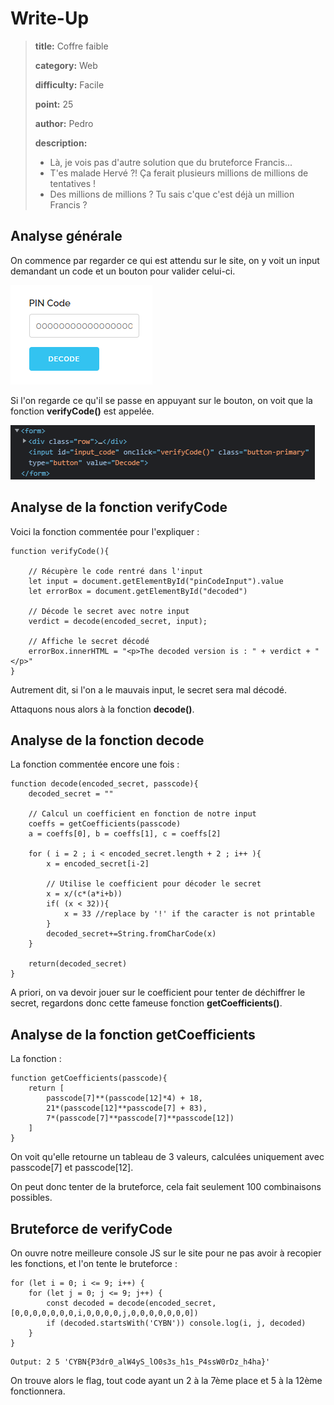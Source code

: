 # Write-Up
> **title:** Coffre faible
>
> **category:** Web
>
> **difficulty:** Facile
>
> **point:** 25
>
> **author:** Pedro
>
> **description:**
>
> - Là, je vois pas d'autre solution que du bruteforce Francis...
> - T'es malade Hervé ?! Ça ferait plusieurs millions de millions de tentatives !
> - Des millions de millions ? Tu sais c'que c'est déjà un million Francis ?

## Analyse générale

On commence par regarder ce qui est attendu sur le site, on y voit un input demandant un code et un bouton pour valider celui-ci.

![Input du code](images/input.png)

Si l'on regarde ce qu'il se passe en appuyant sur le bouton, on voit que la fonction **verifyCode()** est appelée.

![HTML du formulaire](images/html.png)


## Analyse de la fonction verifyCode

Voici la fonction commentée pour l'expliquer :

```JS
function verifyCode(){

    // Récupère le code rentré dans l'input
    let input = document.getElementById("pinCodeInput").value
    let errorBox = document.getElementById("decoded")

    // Décode le secret avec notre input
    verdict = decode(encoded_secret, input);

    // Affiche le secret décodé
    errorBox.innerHTML = "<p>The decoded version is : " + verdict + "</p>"
}
```

Autrement dit, si l'on a le mauvais input, le secret sera mal décodé.

Attaquons nous alors à la fonction **decode()**.


## Analyse de la fonction decode

La fonction commentée encore une fois :

```JS
function decode(encoded_secret, passcode){
    decoded_secret = ""

    // Calcul un coefficient en fonction de notre input
    coeffs = getCoefficients(passcode)
    a = coeffs[0], b = coeffs[1], c = coeffs[2]

    for ( i = 2 ; i < encoded_secret.length + 2 ; i++ ){
        x = encoded_secret[i-2]

        // Utilise le coefficient pour décoder le secret
        x = x/(c*(a*i+b))
        if( (x < 32)){
            x = 33 //replace by '!' if the caracter is not printable
        }
        decoded_secret+=String.fromCharCode(x)
    }

    return(decoded_secret)
}
```

A priori, on va devoir jouer sur le coefficient pour tenter de déchiffrer le secret, regardons donc cette fameuse fonction **getCoefficients()**.


## Analyse de la fonction getCoefficients

La fonction :

```JS
function getCoefficients(passcode){
    return [
        passcode[7]**(passcode[12]*4) + 18,
        21*(passcode[12]**passcode[7] + 83),
        7*(passcode[7]**passcode[7]**passcode[12])
    ]
}
```

On voit qu'elle retourne un tableau de 3 valeurs, calculées uniquement avec passcode[7] et passcode[12].

On peut donc tenter de la bruteforce, cela fait seulement 100 combinaisons possibles.


## Bruteforce de verifyCode

On ouvre notre meilleure console JS sur le site pour ne pas avoir à recopier les fonctions, et l'on tente le bruteforce :

```JS
for (let i = 0; i <= 9; i++) {
    for (let j = 0; j <= 9; j++) {
        const decoded = decode(encoded_secret, [0,0,0,0,0,0,0,i,0,0,0,0,j,0,0,0,0,0,0,0])
        if (decoded.startsWith('CYBN')) console.log(i, j, decoded)
    }
}
```
```
Output: 2 5 'CYBN{P3dr0_alW4yS_lO0s3s_h1s_P4ssW0rDz_h4ha}'
```

On trouve alors le flag, tout code ayant un 2 à la 7ème place et 5 à la 12ème fonctionnera.
